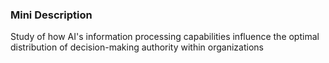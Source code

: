 ### Mini Description

Study of how AI's information processing capabilities influence the optimal distribution of decision-making authority within organizations
